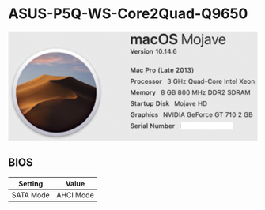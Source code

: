 # ASUS-P5Q-WS-Core2Quad-Q9650
  <p align="center">
  <img src="Docs/AboutThisMac.png" align=center">
 </p>

## BIOS
| **Setting** | **Value** |
| ------------- | --------- |
| SATA Mode | AHCI Mode |

